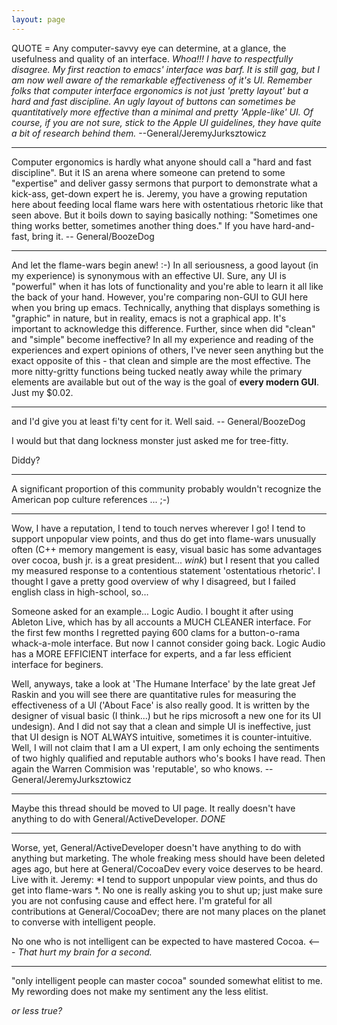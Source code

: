 ```yaml
---
layout: page
---
```


QUOTE = Any computer-savvy eye can determine, at a glance, the usefulness and quality of an interface.
*Whoa!!! I have to respectfully disagree. My first reaction to emacs' interface was *barf*. It is still *gag*, but I am now well aware of the remarkable effectiveness of it's UI. Remember folks that computer interface ergonomics is not just 'pretty layout' but a hard and fast discipline. An ugly layout of buttons can sometimes be quantitatively more effective than a minimal and pretty 'Apple-like' UI. Of course, if you are not sure, stick to the Apple UI guidelines, they have quite a bit of research behind them.* --General/JeremyJurksztowicz

----

Computer ergonomics is hardly what anyone should call a "hard and fast discipline". But it IS an arena where someone can pretend to some "expertise" and deliver gassy sermons that purport to demonstrate what a kick-ass, get-down expert he is. Jeremy, you have a growing reputation here about feeding local flame wars here with ostentatious rhetoric like that seen above. But it boils down to saying basically nothing: "Sometimes one thing works better, sometimes another thing does." If you have hard-and-fast, bring it.  -- General/BoozeDog

----

And let the flame-wars begin anew! :-) In all seriousness, a good layout (in my experience) is synonymous with an effective UI. Sure, any UI is "powerful" when it has lots of functionality and you're able to learn it all like the back of your hand. However, you're comparing non-GUI to GUI here when you bring up emacs. Technically, anything that displays something is "graphic" in nature, but in reality, emacs is not a graphical app. It's important to acknowledge this difference. Further, since when did "clean" and "simple" become ineffective? In all my experience and reading of the experiences and expert opinions of others, I've never seen anything but the exact opposite of this - that clean and simple are the most effective. The more nitty-gritty functions being tucked neatly away while the primary elements are available but out of the way is the goal of **every modern GUI**. Just my $0.02.

----

and I'd give you at least fi'ty cent for it. Well said.  -- General/BoozeDog

I would but that dang lockness monster just asked me for tree-fitty.

Diddy?

----
A significant proportion of this community probably wouldn't recognize the American pop culture references ... ;-)

----
Wow, I have a reputation, I tend to touch nerves wherever I go! I tend to support unpopular view points, and thus do get into flame-wars unusually often (C++ memory mangement is easy, visual basic has some advantages over cocoa, bush jr. is a great president... *wink*) but I resent that you called my measured response to a contentious statement 'ostentatious rhetoric'. I thought I gave a pretty good overview of why I disagreed, but I failed english class in high-school, so...

Someone asked for an example... Logic Audio. I bought it after using Ableton Live, which has by all accounts a MUCH CLEANER interface. For the first few months I regretted paying 600 clams for a button-o-rama whack-a-mole interface. But now I cannot consider going back. Logic Audio has a MORE EFFICIENT interface for experts, and a far less efficient interface for beginers. 

Well, anyways, take a look at 'The Humane Interface' by the late great Jef Raskin and you will see there are quantitative rules for measuring the effectiveness of a UI ('About Face' is also really good. It is written by the designer of visual basic (I think...) but he rips microsoft a new one for its UI undesign). And I did not say that a clean and simple UI is ineffective, just that UI design is NOT ALWAYS intuitive, sometimes it is counter-intuitive. Well, I will not claim that I am a UI expert, I am only echoing the sentiments of two highly qualified and reputable authors who's books I have read. Then again the Warren Commision was 'reputable', so who knows. --General/JeremyJurksztowicz

----

Maybe this thread should be moved to UI page. It really doesn't have anything to do with General/ActiveDeveloper. *DONE*

----

Worse, yet, General/ActiveDeveloper doesn't have anything to do with anything but marketing. The whole freaking mess should have been deleted ages ago, but here at General/CocoaDev every voice deserves to be heard. Live with it. Jeremy: *I tend to support unpopular view points, and thus do get into flame-wars *. No one is really asking you to shut up; just make sure you are not confusing cause and effect here. I'm grateful for all contributions at General/CocoaDev; there are not many places on the planet to converse with intelligent people.

No one who is not intelligent can be expected to have mastered Cocoa. <--- *That hurt my brain for a second.*

----

"only intelligent people can master cocoa" sounded somewhat elitist to me. My rewording does not make my sentiment any the less elitist.

*or less true?*
